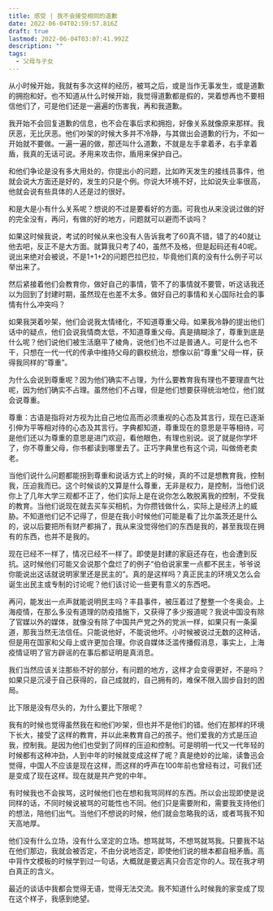```yaml
---
title: 感受 | 我不会接受相同的道歉
date: 2022-06-04T02:59:57.816Z
draft: true
lastmod: 2022-06-04T03:07:41.992Z
description: ""
tags:
  - 父母与子女
---
```

从小时候开始，我就有多次这样的经历，被骂之后，或是当作无事发生，或是道歉的拥抱和好。也不知道从什么时候开始，我觉得道歉都是假的，哭着想再也不要相信他们了，可是他们还是一遍遍的伤害我，再和我道歉。

我开始不会回复道歉的信息，也不会在事后求和拥抱，好像关系就像原来那样。我厌恶，无比厌恶。他们吵架的时候大多并不冷静，与其做出会道歉的行为，不如一开始就不要做。一遍一遍的做，那还叫什么道歉，不就是左手拿着矛，右手拿着盾，我真的无话可说。矛用来攻击你，盾用来保护自己。

和他们争论是没有多大用处的，你提出小的问题，比如昨天发生的接线员事件，他就会说大方面还是好的，发生的只是个例。你说大环境不好，比如说失业率很高，他就会说有些具体的人还是过的很好。

和是大是小有什么关系呢？想说的不过是要看好的方面。可我也从来没说过做的好的完全没有，再问，有做的好的地方，问题就可以避而不谈吗？

如果这时候我说，考试的时候从来也没有人告诉我考了60真不错，错了的40就让他去吧，反正不是大方面。就算我只考了40，虽然不及格，但是起码还有40呢。说出来绝对会被说，不是1+1+2的问题巴拉巴拉，毕竟他们真的没有什么例子可以举出来了。

然后紧接着他们会教育你，做好自己的事情，管不了的事情就不要管，听这话我还以为回到了封建时期，虽然现在也差不太多。做好自己的事情和关心国际社会的事情有什么冲突吗？

如果我哭着吵架，他们会说我太情绪化，不知道尊重父母。如果我冷静的提出他们话中的疑点，他们会说我情商太低，不知道尊重父母。真是搞糊涂了，尊重到底是什么呢？他们说他们被生活磨平了棱角，说他们也不过是普通人。可是什么也不干，只想在一代一代的传承中维持父母的霸权统治，想像以前“尊重”父母一样，获得我同样的“尊重”。

为什么会说到尊重呢？因为他们确实不占理，为什么要教育我有理也不要理直气壮呢，因为他们确实不占理。虽然他们不占理，但是他们想要获得统治地位，他们就会说尊重。

尊重：古语是指将对方视为比自己地位高而必须重视的心态及其言行，现在已逐渐引伸为平等相对待的心态及其言行。字典都知道，尊重现在的意思是平等相待，可是他们还以为尊重的意思是进门欢迎，看他眼色，有理也别说。说了就是你学坏了，你不尊重父母，你书都读到哪里去了。正巧字典里也有这个词，叫做倚老卖老。

当他们说什么问题都能拐到尊重和说话方式上的时候，真的不过是想教育我，控制我，压迫我而已。这个时候谈的又算是什么尊重，无非是权力，是控制，当他们说你上了几年大学三观都不正了，他们实际上是在说你怎么敢脱离我的控制，不受我的教育。当他们说现在就去买车买相机，为你攒钱做什么，实际上是经济上的威胁。不知道他们记不记得了，但是在我小时候他们可能是看了比尔盖茨还是什么的，说以后要把所有财产都捐了，我从来没觉得他们的东西是我的，甚至我现在拥有的东西，也并不是我的。

现在已经不一样了，情况已经不一样了。即使是封建的家庭还存在，也会遭到反抗。这时候他们可能又会说那个盘烂了的例子“伯伯说家里一点都不民主，爷爷说你能说出这话就说明家里还是民主的”。真的是这样吗？真正民主的环境又怎么会诞生出民主或专制的讨论呢？他们该讨论一些更有意义的东西吧。

再问，能发出一点声就能说明民主吗？丰县事件，被压着过了整整一个冬奥会。上海疫情，在那么多没有道理的防疫措施下，又获得了多少报道呢？我说中国没有除了官媒以外的媒体，就像没有除了中国共产党之外的党派一样，如果只有一条渠道，那我当然无法信任。只能说他好，不能说他坏。小时候被说过无数的这种话，但是用在国家和父母上或许更加合理。你说自媒体泛滥传播假消息，事实上，上海疫情证明了官方辟谣的在事后都证明是真消息。

我们当然应该关注那些不好的部分，有问题的地方，这样才会变得更好，不是吗？如果只是沉浸于自己获得的，自己成就的，自己拥有的，难保不限入固步自封的困局。

比下限是没有尽头的，为什么要比下限呢？

我有的时候也觉得虽然我在和他们吵架，但也并不是他们的错。他们在那样的环境下长大，接受了这样的教育，并以此来教育自己的孩子。他们爱我的方式是压迫我，控制我。是因为他们也受到了同样的压迫和控制。可是明明一代又一代年轻的时候都有这种冲劲，人到中年的时候就变成这样了呢？真是绝妙的比喻，读鲁迅会觉得，中国人不应该是现在这样，而这样的呼声在100年前也曾经有过，可我们还是变成了现在这样。现在就是共产党的中年。

有时候我也不会挨骂，这时候他们也在想和我骂同样的东西。所以会出现即使是说同样的话，不同时候说被骂的可能性也不同。他们只是需要附和，需要我支持他们的想法，陪他们出气。当他们不想说的时候，他们就会忽略我的话，或者骂我不知天高地厚。

他们没有什么立场，没有什么坚定的立场。想骂就骂，不想骂就骂我。只要我不站在他们那边，我就会被否定，不由分说地否定，即使他们说的根本都自相矛盾。高中背作文模板的时候学到过一句话，大概就是要远离只会否定你的人。现在我才明白真正的含义。

最近的谈话中我都会觉得无语，觉得无法交流。我不知道什么时候我的家变成了现在这个样子，我感到绝望。